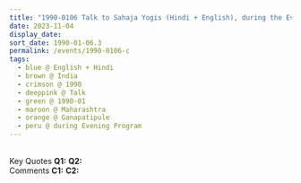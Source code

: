 ```yaml
---
title: "1990-0106 Talk to Sahaja Yogis (Hindi + English), during the Evening Program, Gaṇapatīpuḷe, Maharashtra, India"
date: 2023-11-04
display_date: 
sort_date: 1990-01-06.3
permalink: /events/1990-0106-c
tags:
  - blue @ English + Hindi
  - brown @ India
  - crimson @ 1990
  - deeppink @ Talk
  - green @ 1990-01
  - maroon @ Maharashtra
  - orange @ Ganapatipule
  - peru @ during Evening Program
---
```


<br>

<wave-list>
  <list-title color="DarkSeaGreen" width="55">Key Quotes</list-title>
  <list-item color="BlanchedAlmond" width="280"><b>Q1:</b> <i></i></list-item>
  <list-item color="Lavender" width="280"><b>Q2:</b> <i></i></list-item>
</wave-list>

<br>

<wave-list>
  <list-title color="DarkSeaGreen" width="55">Comments</list-title>
  <list-item color="BlanchedAlmond" width="280"><b>C1:</b> <i></i></list-item>
  <list-item color="Lavender" width="280"><b>C2:</b> <i></i></list-item>
</wave-list>